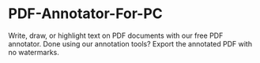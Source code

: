 # PDF-Annotator-For-PC
Write, draw, or highlight text on PDF documents with our free PDF annotator. Done using our annotation tools? Export the annotated PDF with no watermarks.
